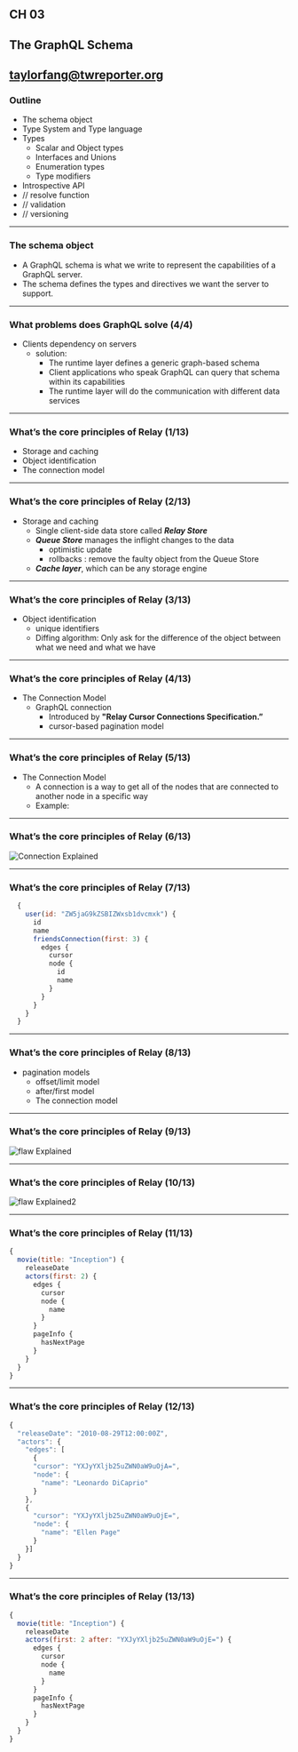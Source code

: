 ## CH 03  
## The GraphQL Schema


taylorfang@twreporter.org
---

### Outline

- The schema object
- Type System and Type language
- Types
  - Scalar and Object types
  - Interfaces and Unions
  - Enumeration types
  - Type modifiers
- Introspective API
- // resolve function
- // validation
- // versioning

---

### The schema object

- A GraphQL schema is what we write to represent the capabilities of a GraphQL server.
- The schema defines the types and directives we want the server to support.
  
---

### What problems does GraphQL solve (4/4)

- Clients dependency on servers
  - solution:
    - The runtime layer defines a generic graph-based schema
    - Client applications who speak GraphQL can query that schema within its capabilities
    - The runtime layer will do the communication with different data services
  
---

### What’s the core principles of Relay (1/13)

- Storage and caching
- Object identification
- The connection model
  
---

### What’s the core principles of Relay (2/13)

- Storage and caching
  - Single client-side data store called **_Relay Store_**
  - **_Queue Store_** manages the inflight changes to the data
    - optimistic update
    - rollbacks : remove the faulty object from the Queue Store
  - **_Cache layer_**, which can be any storage engine

---

### What’s the core principles of Relay (3/13)

- Object identification
  - unique identifiers
  - Diffing algorithm: Only ask for the difference of the object between what we need and what we have

---

### What’s the core principles of Relay (4/13)

- The Connection Model
  - GraphQL connection
    - Introduced by **"Relay Cursor Connections Specification.”**
    - cursor-based pagination model

---

### What’s the core principles of Relay (5/13)

- The Connection Model
  - A connection is a way to get all of the nodes that are connected to another node in a specific way
  - Example:
  
---

### What’s the core principles of Relay (6/13)

  ![Connection Explained](https://cdn-images-1.medium.com/max/800/1*G2Byvcku-CB0qz6Xmhp1RA.png)
  
---

### What’s the core principles of Relay (7/13)

  ```js
    {
      user(id: "ZW5jaG9kZSBIZWxsb1dvcmxk") {
        id
        name
        friendsConnection(first: 3) {
          edges {
            cursor
            node {
              id
              name
            }
          }
        }
      }
    }
  ```
  
---

### What’s the core principles of Relay (8/13)

  - pagination models
    - offset/limit model
    - after/first model
    - The connection model
  
---

### What’s the core principles of Relay (9/13)

  ![flaw Explained](https://cdn-images-1.medium.com/max/800/1*VGCj1SK3VCdWAleXK_rvkg.png)
  
---

### What’s the core principles of Relay (10/13)

  ![flaw Explained2](https://cdn-images-1.medium.com/max/800/1*xfqxO28vw5G1vVIDD8HihQ.png)
  
---

### What’s the core principles of Relay (11/13)

  ```js
  {
    movie(title: "Inception") {
      releaseDate
      actors(first: 2) {
        edges {
          cursor
          node {
            name
          }
        }
        pageInfo {
          hasNextPage
        }
      }
    }
  }
  ```
  
---

### What’s the core principles of Relay (12/13)

  ```js
  {
    "releaseDate": "2010-08-29T12:00:00Z",
    "actors": {
      "edges": [
        {
        "cursor": "YXJyYXljb25uZWN0aW9uOjA=",
        "node": {
          "name": "Leonardo DiCaprio"
        }
      }, 
      {
        "cursor": "YXJyYXljb25uZWN0aW9uOjE=",
        "node": {
          "name": "Ellen Page"
        }
      }]
    }
  }
  ```
  
---

### What’s the core principles of Relay (13/13)

  ```js
  {
    movie(title: "Inception") {
      releaseDate
      actors(first: 2 after: "YXJyYXljb25uZWN0aW9uOjE=") {
        edges {
          cursor
          node {
            name
          }
        }
        pageInfo {
          hasNextPage
        }
      }
    }
  }
  ```